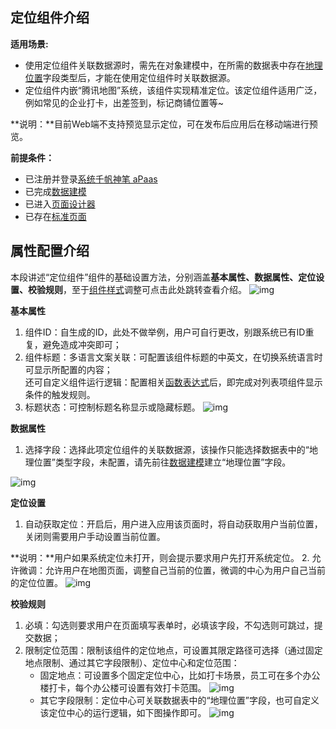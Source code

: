 

## **定位组件介绍**
**适用场景:**

- 使用定位组件关联数据源时，需先在对象建模中，在所需的数据表中存在[地理位置](https://cloud.tencent.com/document/product/1365/67954)字段类型后，才能在使用定位组件时关联数据源。
- 定位组件内嵌“腾讯地图”系统，该组件实现精准定位。该定位组件适用广泛，例如常见的企业打卡，出差签到，标记商铺位置等~

**说明：**目前Web端不支持预览显示定位，可在发布后应用后在移动端进行预览。

**前提条件：**  

- 已注册并登录[系统千帆神笔 aPaas](https://cloud.tencent.com/document/product/1365/68054)
- 已完成[数据建模](https://cloud.tencent.com/document/product/1365/67951)
- 已进入[页面设计器](https://cloud.tencent.com/document/product/1365/67961)
- 已存在[标准页面](https://cloud.tencent.com/document/product/1365/67961)

## **属性配置介绍**
本段讲述“定位组件”组件的基础设置方法，分别涵盖**基本属性、数据属性、定位设置、校验规则**，至于[组件样式](https://cloud.tencent.com/document/product/1365/67961)调整可点击此处跳转查看介绍。
![img](https://qcloudimg.tencent-cloud.cn/raw/b6f76777621f40c713addbebcd7bef88.png)

**基本属性**  

1. 组件ID：自生成的ID，此处不做举例，用户可自行更改，别跟系统已有ID重复，避免造成冲突即可；  
2. 组件标题：多语言文案关联：可配置该组件标题的中英文，在切换系统语言时可显示所配置的内容；  
            还可自定义组件运行逻辑：配置相关[函数表达式](https://cloud.tencent.com/document/product/1365/67905)后，即完成对列表项组件显示条件的触发规则。  
3. 标题状态：可控制标题名称显示或隐藏标题。
![img](https://qcloudimg.tencent-cloud.cn/raw/c6ab4940c9e7da8e8c3f37d741a40185.png)

**数据属性**  

1. 选择字段：选择此项定位组件的关联数据源，该操作只能选择数据表中的“地理位置”类型字段，未配置，请先前往[数据建模](https://cloud.tencent.com/document/product/1365/67951)建立“地理位置”字段。

![img](https://qcloudimg.tencent-cloud.cn/raw/afd3fe2c95a8d8b007a0814ce2bcabb1.png)  

**定位设置**  

1. 自动获取定位：开启后，用户进入应用该页面时，将自动获取用户当前位置，关闭则需要用户手动设置当前位置。

**说明：**用户如果系统定位未打开，则会提示要求用户先打开系统定位。
2.  允许微调：允许用户在地图页面，调整自己当前的位置，微调的中心为用户自己当前的定位位置。
![img](https://qcloudimg.tencent-cloud.cn/raw/79f0c033358d74625d934c171c7160d1.png)  

**校验规则**  

1. 必填：勾选则要求用户在页面填写表单时，必填该字段，不勾选则可跳过，提交数据；
2. 限制定位范围：限制该组件的定位地点，可设置其限定路径可选择（通过固定地点限制、通过其它字段限制）、定位中心和定位范围：  
   - 固定地点：可设置多个固定定位中心，比如打卡场景，员工可在多个办公楼打卡，每个办公楼可设置有效打卡范围。
![img](https://qcloudimg.tencent-cloud.cn/raw/d5ac9dee59cbc7c050bd7576337cc1a6.png)
   - 其它字段限制：定位中心可关联数据表中的“地理位置”字段，也可自定义该定位中心的运行逻辑，如下图操作即可。
![img](https://qcloudimg.tencent-cloud.cn/raw/1a346f570a352bda6e201e6c9e9e947f.png)  